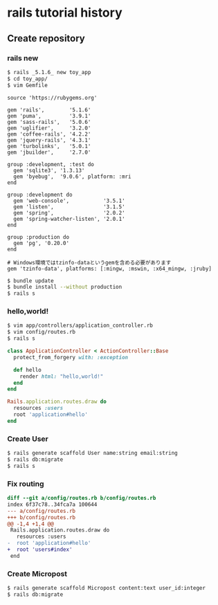 # rails tutorial history

## Create repository

### rails new

```sh
$ rails _5.1.6_ new toy_app
$ cd toy_app/
$ vim Gemfile
```

```Gemfile
source 'https://rubygems.org'

gem 'rails',        '5.1.6'
gem 'puma',         '3.9.1'
gem 'sass-rails',   '5.0.6'
gem 'uglifier',     '3.2.0'
gem 'coffee-rails', '4.2.2'
gem 'jquery-rails', '4.3.1'
gem 'turbolinks',   '5.0.1'
gem 'jbuilder',     '2.7.0'

group :development, :test do
  gem 'sqlite3', '1.3.13'
  gem 'byebug',  '9.0.6', platform: :mri
end

group :development do
  gem 'web-console',           '3.5.1'
  gem 'listen',                '3.1.5'
  gem 'spring',                '2.0.2'
  gem 'spring-watcher-listen', '2.0.1'
end

group :production do
  gem 'pg', '0.20.0'
end

# Windows環境ではtzinfo-dataというgemを含める必要があります
gem 'tzinfo-data', platforms: [:mingw, :mswin, :x64_mingw, :jruby]
```

```sh
$ bundle update
$ bundle install --without production
$ rails s
```

### hello,world!

```sh
$ vim app/controllers/application_controller.rb 
$ vim config/routes.rb 
$ rails s
```

```app/controllers/application_controller.rb
class ApplicationController < ActionController::Base
  protect_from_forgery with: :exception

  def hello
    render html: "hello,world!"
  end
end
```

```config/routes.rb
Rails.application.routes.draw do
  resources :users
  root 'application#hello'
end
```

### Create User

```sh
$ rails generate scaffold User name:string email:string
$ rails db:migrate
$ rails s
```

### Fix routing

```diff
diff --git a/config/routes.rb b/config/routes.rb
index 6f37c78..34fca7a 100644
--- a/config/routes.rb
+++ b/config/routes.rb
@@ -1,4 +1,4 @@
 Rails.application.routes.draw do
   resources :users
-  root 'application#hello'
+  root 'users#index'
 end
```

### Create Micropost

```sh
$ rails generate scaffold Micropost content:text user_id:integer
$ rails db:migrate
```

